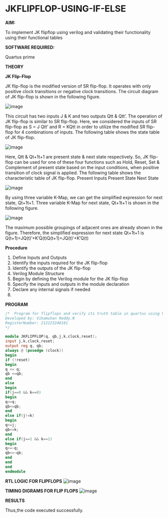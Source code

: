 # JKFLIPFLOP-USING-IF-ELSE

**AIM:** 

To implement JK flipflop using verilog and validating their functionality using their functional tables

**SOFTWARE REQUIRED:**

Quartus prime

**THEORY**

**JK Flip-Flop**

JK flip-flop is the modified version of SR flip-flop. It operates with only positive clock transitions or negative clock transitions. The circuit diagram of JK flip-flop is shown in the following figure.

![image](https://github.com/naavaneetha/JKFLIPFLOP-USING-IF-ELSE/assets/154305477/a649c30b-232b-4558-b188-fd6c09845180)


This circuit has two inputs J & K and two outputs Qtt & Qtt’. The operation of JK flip-flop is similar to SR flip-flop. Here, we considered the inputs of SR flip-flop as S = J Qtt’ and R = KQtt in order to utilize the modified SR flip-flop for 4 combinations of inputs. The following table shows the state table of JK flip-flop.

![image](https://github.com/naavaneetha/JKFLIPFLOP-USING-IF-ELSE/assets/154305477/c4360742-e8a8-4937-b089-c46c0433f9a3)

 
Here, Qtt & Qt+1t+1 are present state & next state respectively. So, JK flip-flop can be used for one of these four functions such as Hold, Reset, Set & Complement of present state based on the input conditions, when positive transition of clock signal is applied. The following table shows the characteristic table of JK flip-flop. Present Inputs Present State Next State
 
![image](https://github.com/naavaneetha/JKFLIPFLOP-USING-IF-ELSE/assets/154305477/6c275261-a6d5-4c37-a3a7-1e88ca11c4cd)

By using three variable K-Map, we can get the simplified expression for next state, Qt+1t+1. Three variable K-Map for next state, Qt+1t+1 is shown in the following figure.
 
![image](https://github.com/naavaneetha/JKFLIPFLOP-USING-IF-ELSE/assets/154305477/5174f41b-0ce0-4329-a372-6d1943ea6673)

The maximum possible groupings of adjacent ones are already shown in the figure. Therefore, the simplified expression for next state Qt+1t+1 is Q(t+1)=JQ(t)′+K′Q(t)Q(t+1)=JQ(t)′+K′Q(t)

**Procedure**

1. Define Inputs and Outputs
2. Identify the inputs required for the JK flip-flop
3. Identify the outputs of the JK flip-flop
4. Verilog Module Structure
5. Begin by defining the Verilog module for the JK flip-flop
6. Specify the inputs and outputs in the module declaration
7. Declare any internal signals if needed
8. 

**PROGRAM**

``` verilog
/*  Program for flipflops and verify its truth table in quartus using Verilog programming.
Developed by: Vikamuhan Reddy.N
RegisterNumber: 212223240181
*/

module JKFLIPFLOP(q, qb,j,k,clock,reset);
input j,k,clock,reset;
output reg q, qb;
always @ (posedge (clock))
begin 
if (!reset)
begin
q <= q;
qb <=qb;
end 
else
begin
if(j==0 && k==0)
begin
q<=q;
qb<=qb;
end
else if(j!=k)
begin
q<=j;
qb<=k;
end
else if(j==1 && k==1)
begin
q<=~q;
qb<=~qb;
end
end
end	
endmodule
```

**RTL LOGIC FOR FLIPFLOPS**
![image](https://github.com/vikamuhan-reddy/JKFLIPFLOP-USING-IF-ELSE/assets/144928933/ef48b74a-5e34-40f4-a38e-efea69f0c564)

**TIMING DIGRAMS FOR FLIP FLOPS**
![image](https://github.com/vikamuhan-reddy/JKFLIPFLOP-USING-IF-ELSE/assets/144928933/f94d1a8a-b7cc-4f7f-8baa-e3c3a0e1d932)


**RESULTS**

Thus,the code executed successfully.

